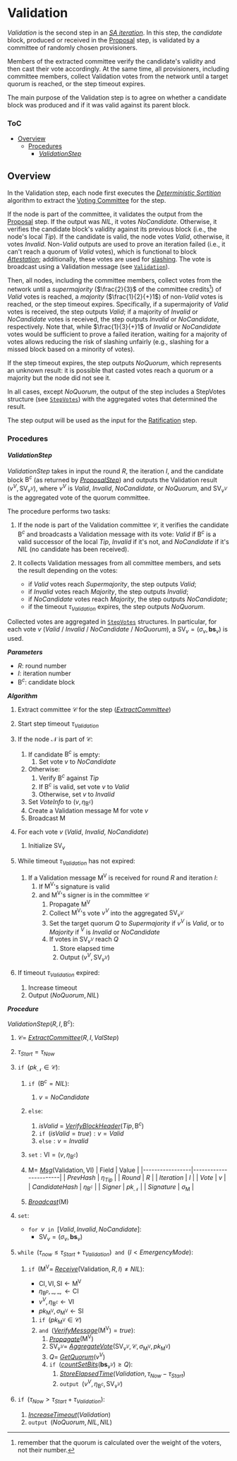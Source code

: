 # Validation
*Validation* is the second step in an [*SA iteration*][sai]. In this step, the *candidate* block, produced or received in the [Proposal][prop] step, is validated by a committee of randomly chosen provisioners.

Members of the extracted committee verify the candidate's validity and then cast their vote accordingly. At the same time, all provisioners, including committee members, collect Validation votes from the network until a target quorum is reached, or the step timeout expires.

The main purpose of the Validation step is to agree on whether a candidate block was produced and if it was valid against its parent block.

### ToC
  - [Overview](#overview)
    - [Procedures](#procedures)
      - [*ValidationStep*](#validationstep)

## Overview
In the Validation step, each node first executes the [*Deterministic Sortition*][ds] algorithm to extract the [Voting Committee][vc] for the step.

If the node is part of the committee, it validates the output from the [Proposal][prop] step. If the output was $NIL$, it votes $NoCandidate$. Otherwise, it verifies the candidate block's validity against its previous block (i.e., the node's local $Tip$). If the candidate is valid, the node votes $Valid$, otherwise, it votes $Invalid$.
$\text{Non-}Valid$ outputs are used to prove an iteration failed (i.e., it can't reach a quorum of $Valid$ votes), which is functional to block [*Attestation*][fin]; additionally, these votes are used for [slashing][sla].
The vote is broadcast using a $\mathsf{Validation}$ message (see [`Validation`][vmsg]).

Then, all nodes, including the committee members, collect votes from the network until a *supermajority* ($\frac{2}{3}$ of the committee credits[^1]) of $Valid$ votes is reached, a *majority* ($\frac{1}{2}{+}1$) of $\text{non-}Valid$ votes is reached, or the step timeout expires.
Specifically, if a supermajority of $Valid$ votes is received, the step outputs $Valid$; if a majority of $Invalid$ or $NoCandidate$ votes is received, the step outputs $Invalid$ or $NoCandidate$, respectively.
Note that, while $\frac{1}{3}{+}1$ of $Invalid$ or $NoCandidate$ votes would be sufficient to prove a failed iteration, waiting for a majority of votes allows reducing the risk of slashing unfairly (e.g., slashing for a missed block based on a minority of votes).

If the step timeout expires, the step outputs $NoQuorum$, which represents an unknown result: it is possible that casted votes reach a quorum or a majority but the node did not see it.

In all cases, except $NoQuorum$, the output of the step includes a $\mathsf{StepVotes}$ structure (see [`StepVotes`][sv]) with the aggregated votes that determined the result.

The step output will be used as the input for the [Ratification][rat] step.

### Procedures

#### *ValidationStep*
*ValidationStep* takes in input the round $R$, the iteration $I$, and the candidate block $\mathsf{B}^c$ (as returned by [*ProposalStep*][props]) and outputs the Validation result $`(v^V, \mathsf{SV}_{v^V})`$, where $v^V$ is $Valid$, $Invalid$, $NoCandidate$, or $NoQuorum$, and $\mathsf{SV}_{v^V}$ is the aggregated vote of the quorum committee.

The procedure performs two tasks: 

1. If the node is part of the Validation committee $\mathcal{C}$, it verifies the candidate $\mathsf{B}^c$ and broadcasts a $\mathsf{Validation}$ message with its vote: $Valid$ if $\mathsf{B}^c$ is a valid successor of the local $Tip$, $Invalid$ if it's not, and $NoCandidate$ if it's $NIL$ (no candidate has been received).

2. It collects $\mathsf{Validation}$ messages from all committee members, and sets the result depending on the votes:
   - if $Valid$ votes reach $Supermajority$, the step outputs $Valid$;
   - if $Invalid$ votes reach $Majority$, the step outputs $Invalid$;
   - if $NoCandidate$ votes reach $Majority$, the step outputs $NoCandidate$;
   - if the timeout $\tau_{Validation}$ expires, the step outputs $NoQuorum$.

Collected votes are aggregated in [`StepVotes`][sv] structures. In particular, for each vote $v$ ($Valid$ / $Invalid$ / $NoCandidate$ / $NoQuorum$), a $\mathsf{SV}_v=(\sigma_v,\boldsymbol{bs}_v)$ is used.

***Parameters***
- $R$: round number
- $I$: iteration number
- $\mathsf{B}^c$: candidate block

***Algorithm***
1. Extract committee $\mathcal{C}$ for the step ([*ExtractCommittee*][ec])
2. Start step timeout $\tau_{Validation}$
3. If the node $\mathcal{N}$ is part of $\mathcal{C}$:
   1. If candidate $\mathsf{B}^c$ is empty:
      1. Set vote $v$ to $NoCandidate$
   2. Otherwise:
      1. Verify $\mathsf{B}^c$ against $Tip$
      2. If $\mathsf{B}^c$ is valid, set vote $v$ to $Valid$
      3. Otherwise, set $v$ to $Invalid$
   3. Set $VoteInfo$ to $(v, \eta_{\mathsf{B}^c})$
   4. Create a $\mathsf{Validation}$ message $\mathsf{M}$ for vote $v$
   5. Broadcast $\mathsf{M}$

4. For each vote $v$ ($Valid$, $Invalid$, $NoCandidate$)
   1. Initialize $\mathsf{SV}_v$

5. While timeout $\tau_{Validation}$ has not expired:
   1. If a $\mathsf{Validation}$ message $\mathsf{M^V}$ is received for round $R$ and iteration $I$:
      1. If $\mathsf{M^V}$'s signature is valid
      2. and $\mathsf{M^V}$'s signer is in the committee $\mathcal{C}$
         1. Propagate $\mathsf{M^V}$
         2. Collect $\mathsf{M^V}$'s vote $v^V$ into the aggregated $\mathsf{SV}_{v^V}$
         3. Set the target quorum $Q$ to $Supermajority$ if $v^V$ is $Valid$, or to $Majority$ if $^V$ is $Invalid$ or $NoCandidate$
         4. If votes in $\mathsf{SV}_{v^V}$ reach $Q$
            1. Store elapsed time
            2. Output $(v^V, \mathsf{SV}_{v^V})$

 6. If timeout $\tau_{Validation}$ expired:
    1. Increase timeout
    2. Output $(NoQuorum, NIL)$

***Procedure***

$ValidationStep( R, I, \mathsf{B}^c ) :$
1. $\mathcal{C}=$ [*ExtractCommittee*][ec]$(R,I, ValStep)$
2. $\tau_{Start} = \tau_{Now}$
3. $\texttt{if } (pk_\mathcal{N} \in \mathcal{C}):$
   1. $\texttt{if } (\mathsf{B}^c = NIL):$
      1. $v = NoCandidate$
   2. $\texttt{else}:$
      1. $isValid$ = [*VerifyBlockHeader*][vbh]$(Tip,\mathsf{B}^c)$
      2. $\texttt{if } (isValid = true) : v = Valid$
      3. $\texttt{else}: v = Invalid$
   3. $\texttt{set}: \mathsf{VI} = (v, \eta_{\mathsf{B}^c})$
   4. $`\mathsf{M} = `$ [*Msg*][msg]$(\mathsf{Validation}, \mathsf{VI})$
      | Field           | Value                 | 
      |-----------------|-----------------------|
      | $PrevHash$      | $\eta_{Tip}$          |
      | $Round$         | $R$                   |
      | $Iteration$     | $I$                   |
      | $Vote$          | $v$                   |
      | $CandidateHash$ | $\eta_{\mathsf{B}^c}$ |
      | $Signer$        | $pk_\mathcal{N}$      |
      | $Signature$     | $\sigma_\mathsf{M}$   |

   5. [*Broadcast*][mx]$(\mathsf{M})$

4. $\texttt{set}:$
   - $\texttt{for } v \texttt{ in } [Valid, Invalid, NoCandidate]:$
     - $\mathsf{SV}_v = (\sigma_v, \boldsymbol{bs}_v)$

5. $\texttt{while } (\tau_{now} \le \tau_{Start}+\tau_{Validation}) \texttt{ and } (I \lt EmergencyMode):$
   1. $\texttt{if } (\mathsf{M^V} =$ [*Receive*][mx]$(\mathsf{Validation},R,I) \ne NIL):$
      - $\mathsf{CI}, \mathsf{VI}, \mathsf{SI} \leftarrow \mathsf{M^V}$
      - $`\eta_{\mathsf{B}^p}, \_, \_, \leftarrow \mathsf{CI}`$
      - $v^V, \eta_{\mathsf{B}^c} \leftarrow \mathsf{VI}$
      - $pk_\mathsf{M^V}, \sigma_\mathsf{M^V} \leftarrow \mathsf{SI}$

      1. $\texttt{if } (pk_{\mathsf{M^V}} \in \mathcal{C})$
      2. $\texttt{and }($[*VerifyMessage*][ms]$(\mathsf{M^V}) = true):$
         1. [*Propagate*][mx]$(\mathsf{M^V})$
         2. $`\mathsf{SV}_{v^V} =`$ [*AggregateVote*][av]$`( \mathsf{SV}_{v^V}, \mathcal{C}, \sigma_\mathsf{M^V}, pk_\mathsf{M^V} )`$
         3. $Q =$ [*GetQuorum*][gq]$(v^V)$
         4. $\texttt{if }($[*countSetBits*][cb]$(\boldsymbol{bs}_{v^V}) \ge Q):$
            1. [*StoreElapsedTime*][set]$(Validation, \tau_{Now}-\tau_{Start})$
            2. $\texttt{output } (v^V, \eta_{\mathsf{B}^c}, \mathsf{SV}_{v^V})$

 6. $\texttt{if } (\tau_{Now} \gt \tau_{Start}+\tau_{Validation}):$
    1. [*IncreaseTimeout*][it]$(Validation)$
    2. $\texttt{output } (NoQuorum, NIL, NIL)$


<!----------------------- FOOTNOTES ----------------------->
[^1]: remember that the quorum is calculated over the weight of the voters, not their number.

<!------------------------- LINKS ------------------------->
[val]: https://github.com/dusk-network/dusk-protocol/tree/main/consensus/validation/README.md
[vals]: #validation-step


<!-- Consensus -->
[env]: https://github.com/dusk-network/dusk-protocol/tree/main/consensus/README.md#environment
[set]: https://github.com/dusk-network/dusk-protocol/tree/main/consensus/README.md#storeelapsedtime
[it]:  https://github.com/dusk-network/dusk-protocol/tree/main/consensus/README.md#increasetimeout
[sai]: https://github.com/dusk-network/dusk-protocol/tree/main/consensus/README.md#saiteration
[gq]:  https://github.com/dusk-network/dusk-protocol/tree/main/consensus/README.md#GetQuorum
[gsn]: https://github.com/dusk-network/dusk-protocol/tree/main/consensus/README.md#GetStepNum

[prop]:  https://github.com/dusk-network/dusk-protocol/tree/main/consensus/proposal/README.md
[props]: https://github.com/dusk-network/dusk-protocol/tree/main/consensus/proposal/README.md#proposalstep

[rat]: https://github.com/dusk-network/dusk-protocol/tree/main/consensus/ratification/README.md

<!-- Basics -->
[p]:   https://github.com/dusk-network/dusk-protocol/tree/main/consensus/basics/README.md#provisioners-and-stakes
[vc]:  https://github.com/dusk-network/dusk-protocol/tree/main/consensus/basics/README.md#voting-committees
[ec]:  https://github.com/dusk-network/dusk-protocol/tree/main/consensus/basics/README.md#ExtractCommittee
[sc]:  https://github.com/dusk-network/dusk-protocol/tree/main/consensus/basics/README.md#subcommittees
[cb]:  https://github.com/dusk-network/dusk-protocol/tree/main/consensus/basics/README.md#countsetbits
[sv]:  https://github.com/dusk-network/dusk-protocol/tree/main/consensus/basics/README.md#stepvotes
[av]:  https://github.com/dusk-network/dusk-protocol/tree/main/consensus/basics/README.md#aggregatevote

<!-- Sortition -->
[ds]:  https://github.com/dusk-network/dusk-protocol/tree/main/consensus/sortition/README.md
[dsp]: https://github.com/dusk-network/dusk-protocol/tree/main/consensus/sortition/README.md#deterministic-sortition-ds

<!-- Chain Management -->
[vbh]: https://github.com/dusk-network/dusk-protocol/tree/main/consensus/chain-management/README.md#verifyblockheader
[rf]:  https://github.com/dusk-network/dusk-protocol/tree/main/consensus/chain-management/README.md#rolling-finality
[fin]: https://github.com/dusk-network/dusk-protocol/tree/main/consensus/chain-management/README.md#finality

<!-- Messages -->
[ms]:   https://github.com/dusk-network/dusk-protocol/tree/main/consensus/messages/README.md#signatures
[mx]:   https://github.com/dusk-network/dusk-protocol/tree/main/consensus/messages/README.md#procedures
[vmsg]: https://github.com/dusk-network/dusk-protocol/tree/main/consensus/messages/README.md#validation
[msg]:  https://github.com/dusk-network/dusk-protocol/tree/main/consensus/messages/README.md#msg

<!-- TODO -->
[sla]: https://github.com/dusk-network/dusk-protocol/tree/main/consensus/slashing